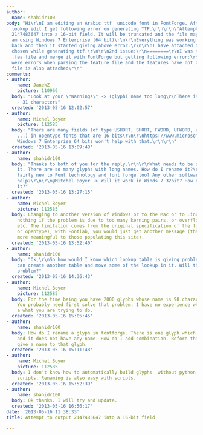 ```yaml
---
author:
  name: shahidr100
body: "Hi\r\nI am editing an Arabic ttf  unicode font in FontForge. After doing some
  lookup edit I get following error on generating TTF.\r\n\r\n\"Attempt to output
  2147483647 into a 16-bit field. It will be truncated and the file may not be useful.\"\r\nI
  am using Windows 7 Enterprise (64 bit)\r\n\r\nEverything was working fine an hour
  back and then it started giving above error.\r\n\r\nI have attached the options
  chosen while generating ttf.\r\n\r\n2nd issue:\r\n========\r\nI was trying to edit
  .fea file and merge it with FontForge but getting following error:\r\n\r\nThere
  were errors when parsing the feature file and the features have not been applied\r\n\r\nFeature
  file is also attached\r\n"
comments:
- author:
    name: JanekZ
    picture: 110966
  body: "Look at your \"Warnings\" -> (glyph) name too long\r\nThere is the limit
    - 31 characters"
  created: '2013-05-16 12:02:57'
- author:
    name: Michel Boyer
    picture: 112585
  body: "There are many fields (of type USHORT, SHORT, FWORD, UFWORD, uint16, offset
    ...) in opentype fonts that are 16 bits\r\n\r\nhttps://www.microsoft.com/typography/otspec/otff.htm\r\n\r\nYour
    Windows 7 Enterprise 64 bits won't help with that.\r\n\r\n"
  created: '2013-05-16 13:09:48'
- author:
    name: shahidr100
  body: "Thanks to both of you for the reply.\r\n\r\nWhat needs to be done to resolve
    it. There are so many glyphs with long names. How do I rename it?\r\n\r\nI am
    fairly new to Font technology and font forge too? Any other software which will
    help?\r\n\r\n@Mitchel Boyer -> Will it work in Winds 7 32bit? How do I resolve
    it?"
  created: '2013-05-16 13:27:15'
- author:
    name: Michel Boyer
    picture: 112585
  body: Changing to another version of Windows or to the Mac or to Linux will change
    nothing if the problem is due to too many kerning pairs, or overflowing tables
    etc. The limitation comes from the original specification of the font files (truetype
    or opentype); with Fontlab, you would just get another message (that might be
    more meaningful to those populating this site).
  created: '2013-05-16 13:52:40'
- author:
    name: shahidr100
  body: "Ok,\r\nSo how would I know which lookup table is giving problem so that I
    can create another table and move some of the lookup in it. Will that solve the
    problem?"
  created: '2013-05-16 14:36:43'
- author:
    name: Michel Boyer
    picture: 112585
  body: For the time being you have 2000 glyphs whose name is 98 characters long.
    You probably need first solve that problem; I have no experience whatsoever with
    a what you are trying to do.
  created: '2013-05-16 15:05:45'
- author:
    name: shahidr100
  body: How do I rename a glyph in fontforge. There is one glyph which show no combination
    and it does not have any name. How do I add combination. Before that I have to
    give a name to that glyph.
  created: '2013-05-16 15:11:48'
- author:
    name: Michel Boyer
    picture: 112585
  body: I don't know how to automatically build glyphs  without python and fontforge
    scripts. Renaming is also easy with scripts.
  created: '2013-05-16 15:52:39'
- author:
    name: shahidr100
  body: Ok thanks. I will try and update.
  created: '2013-05-16 16:56:17'
date: '2013-05-16 11:38:33'
title: Attempt to output 2147483647 into a 16-bit field

---
```

